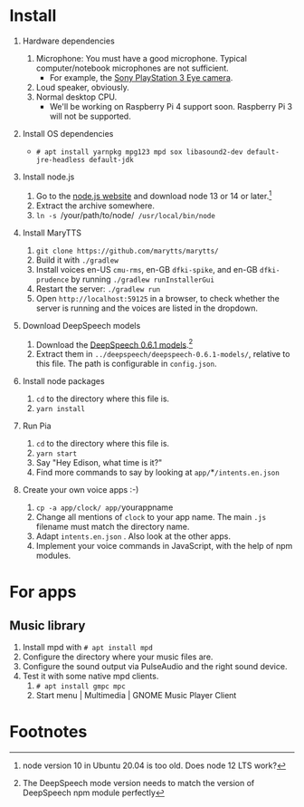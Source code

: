 # Install

1. Hardware dependencies
   1. Microphone: You must have a good microphone. Typical computer/notebook microphones are not sufficient.
      * For example, the [Sony PlayStation 3 Eye camera](https://www.amazon.de/dp/B00LME2JGQ/).
   2. Loud speaker, obviously.
   3. Normal desktop CPU.
      * We'll be working on Raspberry Pi 4 support soon. Raspberry Pi 3 will not be supported.

2. Install OS dependencies
   * `# apt install yarnpkg mpg123 mpd sox libasound2-dev default-jre-headless default-jdk`

3. Install node.js
   1. Go to the [node.js website](https://nodejs.org/en/) and download node 13 or 14 or later.[^nodeversion]
   2. Extract the archive somewhere.
   3. `ln -s `/your/path/to/node/` /usr/local/bin/node`

[^nodeversion]: node version 10 in Ubuntu 20.04 is too old. Does node 12 LTS work?

4. Install MaryTTS
   1. `git clone https://github.com/marytts/marytts/`
   2. Build it with `./gradlew`
   3. Install voices en-US `cmu-rms`, en-GB `dfki-spike`, and en-GB `dfki-prudence` by running `./gradlew runInstallerGui`
   4. Restart the server: `./gradlew run`
   5. Open `http://localhost:59125` in a browser, to check whether the server is running and the voices are listed in the dropdown.

5. Download DeepSpeech models
   1. Download the [DeepSpeech 0.6.1 models](https://github.com/mozilla/DeepSpeech/releases/download/v0.6.1/deepspeech-0.6.1-models.tar.gz).[^modelversion]
   2. Extract them in `../deepspeech/deepspeech-0.6.1-models/`, relative to this file. The path is configurable in `config.json`.

[^modelversion]: The DeepSpeech mode version needs to match the version of DeepSpeech npm module perfectly

6. Install node packages
   1. `cd` to the directory where this file is.
   2. `yarn install`

7. Run Pia
   1. `cd` to the directory where this file is.
   2. `yarn start`
   3. Say "Hey Edison, what time is it?"
   4. Find more commands to say by looking at `app/`*`/intents.en.json`

8. Create your own voice apps :-)
   1. `cp -a app/clock/ app/`yourappname
   2. Change all mentions of `clock` to your app name. The main `.js` filename must match the directory name.
   3. Adapt `intents.en.json` . Also look at the other apps.
   4. Implement your voice commands in JavaScript, with the help of npm modules.

# For apps

## Music library

1. Install mpd with `# apt install mpd`
2. Configure the directory where your music files are.
3. Configure the sound output via PulseAudio and the right sound device.
4. Test it with some native mpd clients.
   1. `# apt install gmpc mpc`
   2. Start menu | Multimedia | GNOME Music Player Client

# Footnotes
